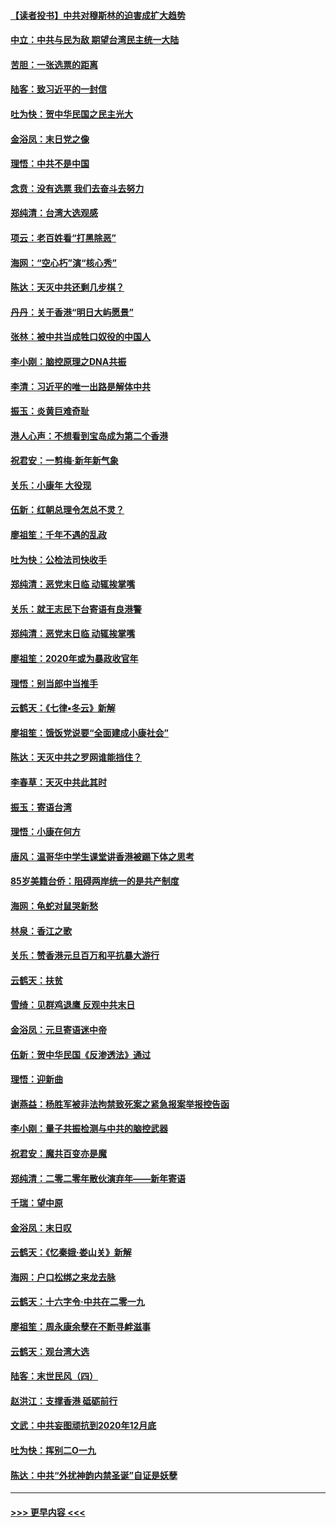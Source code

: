 #### [【读者投书】中共对穆斯林的迫害成扩大趋势](../pages/nsc993/n11791371.md?t=01141833) 
#### [中立：中共与民为敌 期望台湾民主统一大陆](../pages/nsc993/n11790392.md?t=01141833) 
#### [苦胆：一张选票的距离](../pages/nsc993/n11788914.md?t=01141833) 
#### [陆客：致习近平的一封信](../pages/nsc993/n11788867.md?t=01141833) 
#### [吐为快：贺中华民国之民主光大](../pages/nsc993/n11788618.md?t=01141833) 
#### [金浴凤：末日党之像](../pages/nsc993/n11787475.md?t=01141833) 
#### [理悟：中共不是中国](../pages/nsc993/n11787463.md?t=01141833) 
#### [念贲：没有选票  我们去奋斗去努力](../pages/nsc993/n11787398.md?t=01141833) 
#### [郑纯清：台湾大选观感](../pages/nsc993/n11786210.md?t=01141833) 
#### [项云：老百姓看“打黑除恶”](../pages/nsc993/n11785398.md?t=01141833) 
#### [海网：“空心朽”演“核心秀”](../pages/nsc993/n11783874.md?t=01141833) 
#### [陈达：天灭中共还剩几步棋？](../pages/nsc993/n11783719.md?t=01141833) 
#### [丹丹：关于香港“明日大屿愿景”](../pages/nsc993/n11783273.md?t=01141833) 
#### [张林：被中共当成牲口奴役的中国人](../pages/nsc993/n11782397.md?t=01141833) 
#### [李小刚：脑控原理之DNA共振](../pages/nsc993/n11780962.md?t=01141833) 
#### [李清：习近平的唯一出路是解体中共](../pages/nsc993/n11780866.md?t=01141833) 
#### [振玉：炎黄巨难奇耻](../pages/nsc993/n11779632.md?t=01141833) 
#### [港人心声：不想看到宝岛成为第二个香港](../pages/nsc993/n11778817.md?t=01141833) 
#### [祝君安：一剪梅‧新年新气象](../pages/nsc993/n11776340.md?t=01141833) 
#### [关乐：小康年 大役现](../pages/nsc993/n11774213.md?t=01141833) 
#### [伍新：红朝总理令怎总不灵？](../pages/nsc993/n11770813.md?t=01141833) 
#### [廖祖笙：千年不遇的乱政](../pages/nsc993/n11770373.md?t=01141833) 
#### [吐为快：公检法司快收手](../pages/nsc993/n11770359.md?t=01141833) 
#### [郑纯清：恶党末日临 动辄挨掌嘴](../pages/nsc993/n11769912.md?t=01141833) 
#### [关乐：就王志民下台寄语有良港警](../pages/nsc993/n11769903.md?t=01141833) 
#### [郑纯清：恶党末日临 动辄挨掌嘴](../pages/nsc993/n11769356.md?t=01141833) 
#### [廖祖笙：2020年或为暴政收官年](../pages/nsc993/n11768216.md?t=01141833) 
#### [理悟：别当郎中当推手](../pages/nsc993/n11768243.md?t=01141833) 
#### [云鹤天：《七律▪冬云》新解](../pages/nsc993/n11768204.md?t=01141833) 
#### [廖祖笙：饿饭党说要“全面建成小康社会”](../pages/nsc993/n11767482.md?t=01141833) 
#### [陈达：天灭中共之罗网谁能挡住？](../pages/nsc993/n11767465.md?t=01141833) 
#### [李春草：天灭中共此其时](../pages/nsc993/n11767452.md?t=01141833) 
#### [振玉：寄语台湾](../pages/nsc993/n11767432.md?t=01141833) 
#### [理悟：小康在何方](../pages/nsc993/n11767394.md?t=01141833) 
#### [唐风：温哥华中学生课堂讲香港被踢下体之思考](../pages/nsc993/n11766848.md?t=01141833) 
#### [85岁美籍台侨：阻碍两岸统一的是共产制度](../pages/nsc993/n11765043.md?t=01141833) 
#### [海网：龟蛇对鼠哭新愁](../pages/nsc993/n11764895.md?t=01141833) 
#### [林泉：香江之歌](../pages/nsc993/n11764415.md?t=01141833) 
#### [关乐：赞香港元旦百万和平抗暴大游行](../pages/nsc993/n11764382.md?t=01141833) 
#### [云鹤天：扶贫](../pages/nsc993/n11764245.md?t=01141833) 
#### [雪绮：见群鸡退鹰  反观中共末日](../pages/nsc993/n11762112.md?t=01141833) 
#### [金浴凤：元旦寄语迷中帝](../pages/nsc993/n11761788.md?t=01141833) 
#### [伍新：贺中华民国《反渗透法》通过](../pages/nsc993/n11761994.md?t=01141833) 
#### [理悟：迎新曲](../pages/nsc993/n11761152.md?t=01141833) 
#### [谢燕益：杨胜军被非法拘禁致死案之紧急报案举报控告函](../pages/nsc993/n11756134.md?t=01141833) 
#### [李小刚：量子共振检测与中共的脑控武器](../pages/nsc993/n11754518.md?t=01141833) 
#### [祝君安：魔共百变亦是魔](../pages/nsc993/n11754469.md?t=01141833) 
#### [郑纯清：二零二零年散伙演弃年——新年寄语](../pages/nsc993/n11754195.md?t=01141833) 
#### [千瑞：望中原](../pages/nsc993/n11754159.md?t=01141833) 
#### [金浴凤：末日叹](../pages/nsc993/n11752359.md?t=01141833) 
#### [云鹤天：《忆秦娥‧娄山关》新解](../pages/nsc993/n11752348.md?t=01141833) 
#### [海网：户口松绑之来龙去脉](../pages/nsc993/n11752328.md?t=01141833) 
#### [云鹤天：十六字令‧中共在二零一九](../pages/nsc993/n11752305.md?t=01141833) 
#### [廖祖笙：周永康余孽在不断寻衅滋事](../pages/nsc993/n11751013.md?t=01141833) 
#### [云鹤天：观台湾大选](../pages/nsc993/n11751007.md?t=01141833) 
#### [陆客：末世民风（四）](../pages/nsc993/n11749203.md?t=01141833) 
#### [赵洪江：支撑香港 砥砺前行](../pages/nsc993/n11748482.md?t=01141833) 
#### [文武：中共妄图顽抗到2020年12月底](../pages/nsc993/n11748446.md?t=01141833) 
#### [吐为快：挥别二O一九](../pages/nsc993/n11748411.md?t=01141833) 
#### [陈达：中共“外扰神韵内禁圣诞”自证是妖孽](../pages/nsc993/n11748226.md?t=01141833) 

----
#### [ >>> 更早内容 <<< ](../indexes/nsc993-earlier.md)

